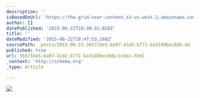 ```yaml
---
description: ''
isBasedOnUrl: 'https://the-grid-user-content.s3-us-west-2.amazonaws.com/672342f4-97de-44ad-9a00-aae37731d5c0.jpg'
author: []
datePublished: '2015-06-22T18:30:32.018Z'
title: ''
dateModified: '2015-06-22T18:47:53.260Z'
sourcePath: _posts/2015-06-22-3b5733e5-ba97-41d2-b771-ba3149bec8db.md
published: true
url: 3b5733e5-ba97-41d2-b771-ba3149bec8db/index.html
_context: 'http://schema.org'
_type: Article

---
```

![](https://the-grid-user-content.s3-us-west-2.amazonaws.com/672342f4-97de-44ad-9a00-aae37731d5c0.jpg)